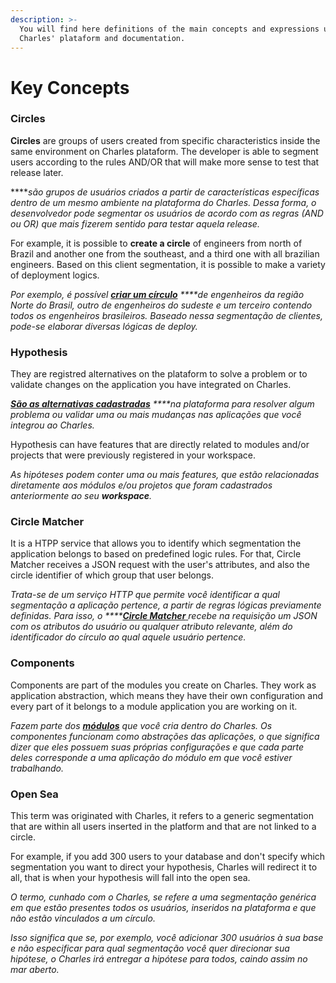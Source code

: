 ```yaml
---
description: >-
  You will find here definitions of the main concepts and expressions used on
  Charles' plataform and documentation.
---
```


# Key Concepts

### Circles

**Circles** are groups of users created from specific characteristics inside the same environment on Charles plataform. The developer is able to segment users according to the rules AND/OR that will make more sense to test that release later. 

 ****_são grupos de usuários criados a partir de características específicas dentro de um mesmo ambiente na plataforma do Charles. Dessa forma, o desenvolvedor pode segmentar os usuários de acordo com as regras \(AND ou OR\) que mais fizerem sentido para testar aquela release._ 

For example, it is possible to **create a circle** of engineers from north of Brazil and another one from the southeast, and a third one with all brazilian engineers. Based on this client segmentation, it is possible to make a variety of deployment logics. 

_Por exemplo, é possível_ [_**criar um círculo**_](https://docs.charlescd.io/referencia-1/circles) _****de engenheiros da região Norte do Brasil, outro de engenheiros do sudeste e um terceiro contendo todos os engenheiros brasileiros. Baseado nessa segmentação de clientes, pode-se elaborar diversas lógicas de deploy._

### **Hypothesis**

They are registred alternatives on the plataform to solve a problem or to validate changes on the application you have integrated on Charles. 

[_**São as alternativas cadastradas**_](https://docs.charlescd.io/referencia-1/hipotese) _****na plataforma para resolver algum problema ou validar uma ou mais mudanças nas aplicações que você integrou ao Charles._

Hypothesis can have features that are directly related to modules and/or projects that were previously registered in your workspace. 

_As hipóteses podem conter uma ou mais features, que estão relacionadas diretamente aos módulos e/ou projetos que foram cadastrados anteriormente ao seu **workspace**._

### **Circle Matcher**

It is a HTPP service that allows you to identify which segmentation the application belongs to based on predefined logic rules. For that, Circle Matcher receives a JSON request with the user's attributes, and also the circle identifier of which group that user belongs. 

_Trata-se de um serviço HTTP que permite você identificar a qual segmentação a aplicação pertence, a partir de regras lógicas previamente definidas. Para isso, o ****_[_**Circle Matcher**_ ](https://docs.charlescd.io/referencia-1/circle-matcher)_recebe na requisição um JSON com os atributos do usuário ou qualquer atributo relevante, além do identificador do círculo ao qual aquele usuário pertence._

### **Components**

Components are part of the modules you create on Charles. They work as application abstraction, which means they have their own configuration and every part of it belongs to a module application you are working on it. 

_Fazem parte dos_ [_**módulos**_](https://docs.charlescd.io/primeiros-passsos/modules) _que você cria dentro do Charles. Os componentes funcionam como abstrações das aplicações, o que significa dizer que eles possuem suas próprias configurações e que cada parte deles corresponde a uma aplicação do módulo em que você estiver trabalhando._

### Open Sea

This term was originated with Charles, it refers to a generic segmentation that are within all users inserted in the platform and that are not linked to a circle. 

For example, if you add 300 users to your database and don't specify which segmentation you want to direct your hypothesis, Charles will redirect it to all, that is when your hypothesis will fall into the open sea. 

_O termo, cunhado com o Charles, se refere a uma segmentação genérica em que estão presentes todos os usuários, inseridos na plataforma e que não estão vinculados a um círculo._ 

_Isso significa que se, por exemplo, você adicionar 300 usuários à sua base e não especificar para qual segmentação você quer direcionar sua hipótese, o Charles irá entregar a hipótese para todos, caindo assim no mar aberto._


